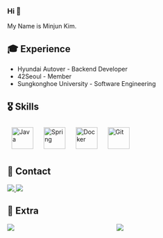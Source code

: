 ### Hi 👋
My Name is Minjun Kim.

## :mortar_board: Experience
- Hyundai Autover - Backend Developer
- 42Seoul - Member
- Sungkonghoe University - Software Engineering

## :medal_military: Skills
<div align="left">
<img style="margin: 10px" src="https://profilinator.rishav.dev/skills-assets/java-original-wordmark.svg" alt="Java" height="50" />
<img style="margin: 10px" src="https://profilinator.rishav.dev/skills-assets/springio-icon.svg" alt="Spring" height="50" />
<img style="margin: 10px" src="https://profilinator.rishav.dev/skills-assets/docker-original-wordmark.svg" alt="Docker" height="50" />
<img style="margin: 10px" src="https://profilinator.rishav.dev/skills-assets/git-scm-icon.svg" alt="Git" height="50" />  
</div>

## :postbox: Contact
<div>
<a href="mailto:minjune8506@gmail.com" target="_blank">
  <img src="https://img.shields.io/badge/Gmail-d14836?style=flat&logo=Gmail&logoColor=white&link=minjune8506@gmail.com" />
</a>
<a href="https://www.linkedin.com/in/minjune" target="_blank">
  <img src="https://img.shields.io/badge/linkedin-%231E77B5.svg?&style=flat&logo=linkedin&logoColor=white alt=linkedin" />
</a>
</div>

## 🔭 Extra 
<div style="display: flex">
  <img style="flex: 1; max-width: 50%" src="http://mazassumnida.wtf/api/v2/generate_badge?boj=minjune8506">
  <img style="flex: 1; max-width: 50%" src="https://github-readme-stats.vercel.app/api?username=minjune8506&count_private=true&show_icons=true&theme=buefy">
</div>
